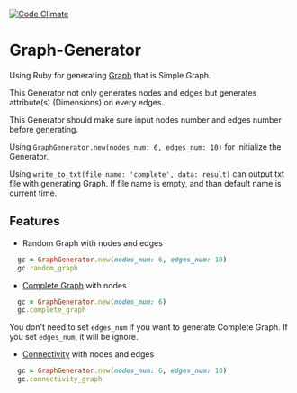 [![Code Climate](https://codeclimate.com/github/shadow3x3x3/graph-generator/badges/gpa.svg)](https://codeclimate.com/github/shadow3x3x3/graph-generator)

# Graph-Generator

Using Ruby for generating [Graph](https://en.wikipedia.org/wiki/Graph_theory) that is Simple Graph.

This Generator not only generates nodes and edges but generates attribute(s) (Dimensions) on every edges.

This Generator should make sure input nodes number and edges number before generating.

Using `GraphGenerator.new(nodes_num: 6, edges_num: 10)` for initialize the Generator.

Using `write_to_txt(file_name: 'complete', data: result)` can  output txt file with generating Graph. If file name is empty, and than default name is current time.

## Features
* Random Graph with nodes and edges
```ruby
  gc = GraphGenerator.new(nodes_num: 6, edges_num: 10)
  gc.random_graph
```

* [Complete Graph](https://en.wikipedia.org/wiki/Complete_graph) with nodes
```ruby
  gc = GraphGenerator.new(nodes_num: 6)
  gc.complete_graph
```
You don't need to set `edges_num` if you want to generate Complete Graph.
If you set `edges_num`, it will be ignore.

* [Connectivity](https://en.wikipedia.org/wiki/Connectivity_%28graph_theory%29) with nodes and edges
```ruby
  gc = GraphGenerator.new(nodes_num: 6, edges_num: 10)
  gc.connectivity_graph
```
